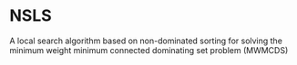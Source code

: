 # NSLS
A local search algorithm based on non-dominated sorting for solving the minimum weight minimum connected dominating set problem (MWMCDS)
